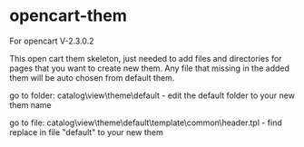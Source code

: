 # opencart-them
For opencart V-2.3.0.2

This open cart them skeleton, just needed to add files and directories for pages that you want to create new them. Any file that missing in the added them will be auto chosen from default them. 

go to folder:
catalog\view\theme\default - edit the default folder to your new them name

go to file:
catalog\view\theme\default\template\common\header.tpl - find replace in file "default" to your new them
